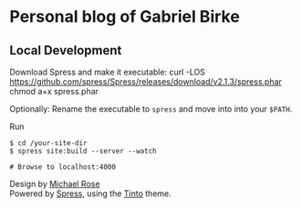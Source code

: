 # Personal blog of Gabriel Birke

## Local Development

Download Spress and make it executable: 
    curl -LOS https://github.com/spress/Spress/releases/download/v2.1.3/spress.phar
    chmod a+x spress.phar

Optionally: Rename the executable to `spress` and move into into your `$PATH`.

Run

    $ cd /your-site-dir
    $ spress site:build --server --watch
    
    # Browse to localhost:4000

Design by [Michael Rose](https://mademistakes.com/)  
Powered by [Spress](http://spress.yosymfony.com), using the [Tinto](https://github.com/enzolutions/spress-tinto-theme/) theme.
